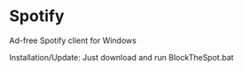 # Spotify
Ad-free Spotify client for Windows

Installation/Update:
Just download and run BlockTheSpot.bat
